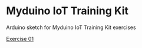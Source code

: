 # Myduino IoT Training Kit

Arduino sketch for Myduino IoT Training Kit exercises

[Exercise 01](https://github.com/myinvent/myduino-iot-training-kit/tree/main/Exercise%2001)
